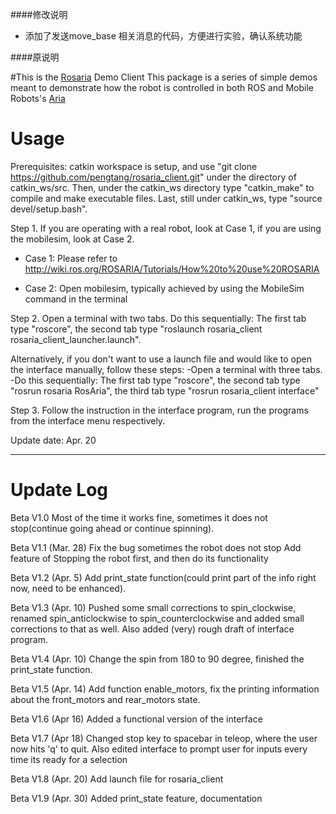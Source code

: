 ####修改说明

* 添加了发送move_base 相关消息的代码，方便进行实验，确认系统功能

####原说明

#This is the [Rosaria](http://wiki.ros.org/ROSARIA) Demo Client
This package is a series of simple demos meant to demonstrate how the robot is controlled in both ROS and Mobile Robots's [Aria](http://robots.mobilerobots.com/wiki/ARIA) 

# Usage

Prerequisites: catkin workspace is setup, and use "git clone https://github.com/pengtang/rosaria_client.git" under the directory of catkin_ws/src. Then, under the catkin_ws directory type "catkin_make" to compile and make executable files. Last, still under catkin_ws, type "source devel/setup.bash".

Step 1. If you are operating with a real robot, look at Case 1, if you are using the mobilesim, look at Case 2.

 * Case 1: Please refer to http://wiki.ros.org/ROSARIA/Tutorials/How%20to%20use%20ROSARIA
  
 * Case 2: Open mobilesim, typically achieved by using the MobileSim command in the terminal

Step 2. Open a terminal with two tabs. Do this sequentially: The first tab type "roscore", the second tab type "roslaunch rosaria_client rosaria_client_launcher.launch".

Alternatively, if you don't want to use a launch file and would like to open the interface manually, follow these steps:
     -Open a terminal with three tabs. 
     -Do this sequentially: The first tab type "roscore", the second tab type "rosrun rosaria RosAria", the third tab type "rosrun rosaria_client interface"

Step 3. Follow the instruction in the interface program, run the programs from the interface menu respectively.

Update date: Apr. 20
*************************************************************************

# Update Log

Beta V1.0 Most of the time it works fine, sometimes it does not stop(continue going ahead or continue spinning).

Beta V1.1 (Mar. 28) Fix the bug sometimes the robot does not stop Add feature of Stopping the robot first, and then do its functionality

Beta V1.2 (Apr. 5) Add print_state function(could print part of the info right now, need to be enhanced).

Beta V1.3 (Apr. 10) Pushed some small corrections to spin_clockwise, renamed spin_anticlockwise to spin_counterclockwise and added small corrections to that as well. Also added (very) rough draft of interface program.

Beta V1.4 (Apr. 10) Change the spin from 180 to 90 degree, finished the print_state function.

Beta V1.5 (Apr. 14) Add function enable_motors, fix the printing information about the front_motors and rear_motors state.

Beta V1.6 (Apr 16) Added a functional version of the interface 

Beta V1.7 (Apr 18) Changed stop key to spacebar in teleop, where the user now hits 'q' to quit.  Also edited interface to prompt user for inputs every time its ready for a selection

Beta V1.8 (Apr. 20) Add launch file for rosaria_client

Beta V1.9 (Apr. 30) Added print_state feature, documentation 
